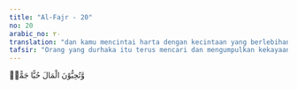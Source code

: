 ```yaml
---
title: "Al-Fajr - 20"
no: 20
arabic_no: ٢٠
translation: "dan kamu mencintai harta dengan kecintaan yang berlebihan."
tafsir: "Orang yang durhaka itu terus mencari dan mengumpulkan kekayaan tanpa mengenal rasa lelah dan tidak peduli halal atau haram. Di samping itu, mereka sangat pelit, tidak mau mengeluarkan kewajiban berkenaan harta, yaitu membayar zakat dan membantu orang yang berkekurangan.\n\nAllah tidak mungkin sayang kepada orang kaya raya yang memperoleh kekayaan itu dengan cara yang tidak benar. Juga kepada orang yang tidak mau membantu orang lain. Mereka jangan mengira bahwa mereka memperoleh kekayaan itu sebagai tanda bahwa Allah menyayangi mereka. Sebaliknya, Allah sesungguhnya membenci mereka. Tidak mustahil mereka akan dijatuhi azab seperti yang telah ditimpakan-Nya kepada umat-umat terdahulu itu. Di akhirat nanti, Allah akan memasukkan mereka ke dalam neraka. Hakikat ini hendaknya disadari oleh kaum kafir Mekah yang masih juga membangkang. Hal itu hendaknya dijadikan pelajaran oleh seluruh umat manusia."
---
```

وَّتُحِبُّوْنَ الْمَالَ حُبًّا جَمًّاۗ